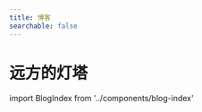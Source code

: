 ```yaml
---
title: 博客
searchable: false
---
```


<h1 className="text-center font-extrabold md:text-5xl mt-8 pb-6">远方的灯塔</h1>

import BlogIndex from '../components/blog-index'

<BlogIndex more="阅读更多"/>
